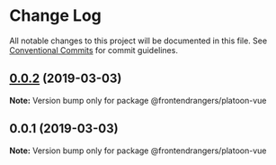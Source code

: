 # Change Log

All notable changes to this project will be documented in this file.
See [Conventional Commits](https://conventionalcommits.org) for commit guidelines.

## [0.0.2](https://github.com/FrontendRangers/platoon/compare/@frontendrangers/platoon-vue@0.0.1...@frontendrangers/platoon-vue@0.0.2) (2019-03-03)

**Note:** Version bump only for package @frontendrangers/platoon-vue





## 0.0.1 (2019-03-03)

**Note:** Version bump only for package @frontendrangers/platoon-vue
